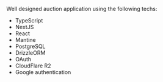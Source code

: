 Well designed auction application using the following techs:
- TypeScript
- NextJS
- React
- Mantine
- PostgreSQL
- DrizzleORM
- OAuth
- CloudFlare R2
- Google authentication
